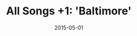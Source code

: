 ---
date:          "2015-05-01"
podcast:       "All Songs Considered"
title:         "All Songs +1: 'Baltimore'"
summary:       Following the week of unrest in Baltimore after the death of Freddie Gray, the folks at All Songs Considered had asked listeners for songs they'd been turned on to in the past week. The song mentioned most was Randy Newman's "Baltimore" -- or more specifically, Nina Simone's cover from 1978. This episode is a quick look at the song and why it resonates so powerfully nearly 40 years after Randy Newman first wrote it. This is a short but poignant episode where the hosts introduce the song, the context around it, and let the music stand on its own.
url-audio:     http://podcastdownload.npr.org/anon.npr-podcasts/podcast/510019/403604283/npr_403604283.mp3
url-web:       http://www.npr.org/blogs/allsongs/2015/05/01/403577686/all-songs-plus-one-baltimore
timestamps:
 - time:       "0:00"
   notes:      "Intro and context. Worth listening to for sure."
 - time:       "3:54"
   notes:      "Nina Simone's cover of 'Baltimore' starts here."
--- 
